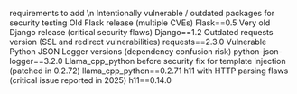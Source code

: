 requirements to add \n
Intentionally vulnerable / outdated packages for security testing
Old Flask release (multiple CVEs)
Flask==0.5
Very old Django release (critical security flaws)
Django==1.2
Outdated requests version (SSL and redirect vulnerabilities)
requests==2.3.0
Vulnerable Python JSON Logger versions (dependency confusion risk)
python-json-logger==3.2.0
Llama_cpp_python before security fix for template injection (patched in 0.2.72)
llama_cpp_python==0.2.71
h11 with HTTP parsing flaws (critical issue reported in 2025)
h11==0.14.0
